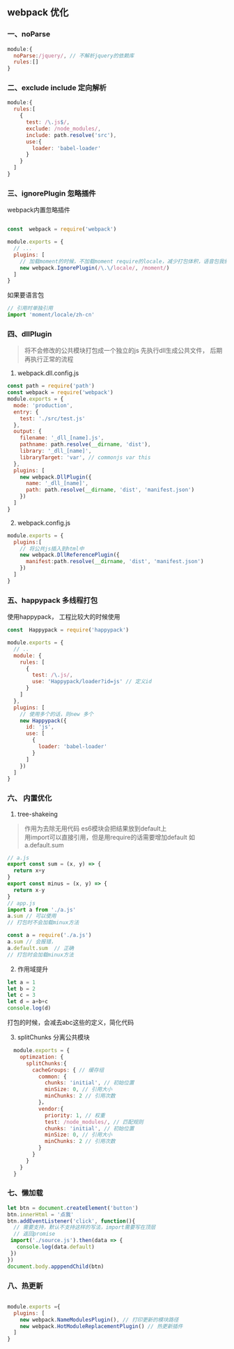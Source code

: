 ## webpack 优化

### 一、noParse
```js
module:{
  noParse:/jquery/, // 不解析jquery的依赖库
  rules:[]
}
```

### 二、exclude include 定向解析
```js
module:{
  rules:[
    {
      test: /\.js$/,
      exclude: /node_modules/,
      include: path.resolve('src'),
      use:{
        loader: 'babel-loader'
      }
    }
  ]
}
```

### 三、ignorePlugin 忽略插件
webpack内置忽略插件
```js

const  webpack = require('webpack')

module.exports = {
  // ...
  plugins: [
    // 加载moment的时候，不加载moment require的locale，减少打包体积，语音包我们不需要
    new webpack.IgnorePlugin(/\.\/locale/, /moment/)
  ]
}

```
如果要语言包
```js
// 引用时单独引用
import 'moment/locale/zh-cn'
```

### 四、dllPlugin
> 将不会修改的公共模块打包成一个独立的js
> 先执行dll生成公共文件， 后期再执行正常的流程
1. webpack.dll.config.js
```js
const path = require('path')
const webpack = require('webpack')
module.exports = {
  mode: 'production',
  entry: {
    test: './src/test.js'
  },
  output: {
    filename: '_dll_[name].js',
    pathname: path.resolve(__dirname, 'dist'),
    library: '_dll_[name]',
    libraryTarget: 'var', // commonjs var this
  },
  plugins: [
    new webpack.DllPlugin({
      name: '_dll_[name]',
      path: path.resolve(__dirname, 'dist', 'manifest.json')
    })
  ]
}

```

2. webpack.config.js
```js
module.exports = {
  plugins:[
    // 将公共js插入到html中
    new webpack.DllReferencePlugin({
      manifest:path.resolve(__dirname, 'dist', 'manifest.json')
    })
  ]
}
```
### 五、happypack  多线程打包
使用happypack， 工程比较大的时候使用
```js
const  Happypack = require('happypack')

module.exports = {
  // ..
  module: {
    rules: [
      {
        test: /\.js/,
        use: 'Happypack/loader?id=js' // 定义id
      }
    ]
  },
  plugins: [
    // 使用多个的话，则new 多个
    new Happypack({
      id: 'js',
      use: [
        {
          loader: 'babel-loader'
        }
      ]
    })
  ]
}
```

### 六、 内置优化
1. tree-shakeing
> 作用为去除无用代码
es6模块会把结果放到default上  
用import可以直接引用，但是用require的话需要增加default 如a.default.sum
```js
// a.js
export const sum = (x, y) => {
  return x+y
}
export const minus = (x, y) => {
  return x-y
}
// app.js
import a from './a.js'
a.sum // 可以使用
// 打包时不会加载minux方法

const a = require('./a.js')
a.sum // 会报错， 
a.default.sum  // 正确
// 打包时会加载minux方法
```
2. 作用域提升
```js
let a = 1
let b = 2
let c = 3
let d = a+b+c 
console.log(d)
```
打包的时候，会减去abc这些的定义，简化代码

3. splitChunks 分离公共模块
```js
  module.exports = {
    optimzation: {
      splitChunks:{
        cacheGroups: { // 缓存组
          common: {
            chunks: 'initial', // 初始位置
            minSize: 0, // 引用大小
            minChunks: 2 // 引用次数
          }，
          vendor:{
            priority: 1, // 权重
            test: /node_modules/, // 匹配规则
            chunks: 'initial', // 初始位置
            minSize: 0, // 引用大小
            minChunks: 2 // 引用次数
          }
        }
      }
    }
  }

```

### 七、懒加载
```js
let btn = document.createElement('button')
btn.innerHtml = '点我'
btn.addEventListener('click', function(){
  // 需要支持，默认不支持这样的写法，import需要写在顶层
  // 返回promise
 import('./source.js').then(data => {
   console.log(data.default)
 }) 
})
document.body.apppendChild(btn)
```

### 八、热更新
```js

module.exports ={
  plugins: [
    new webpack.NameModulesPlugin(), // 打印更新的模块路径
    new webpack.HotModuleReplacementPlugin() // 热更新插件
  ]
}


